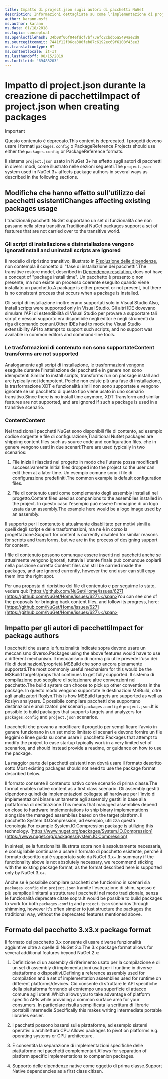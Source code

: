 ```yaml
---
title: Impatto di project.json sugli autori di pacchetti NuGet
description: Informazioni dettagliate su come l'implementazione di project.json in NuGet 3.x abbia effetto sugli autori di pacchetti, ad esempio con funzionalità, contenuto e formato dei pacchetti non supportati.
author: karann-msft
ms.author: karann
ms.date: 01/18/2018
ms.topic: conceptual
ms.openlocfilehash: 34b08f06f04efdcf7bf73efc2cbdb5a5494ae2d9
ms.sourcegitcommit: 7441f12f06ca380feb87c6192ec69f6108f43ee3
ms.translationtype: HT
ms.contentlocale: it-IT
ms.lasthandoff: 08/15/2019
ms.locfileid: "69488203"
---
```

# <a name="impact-of-projectjson-when-creating-packages"></a><span data-ttu-id="65341-103">Impatto di project.json durante la creazione di pacchetti</span><span class="sxs-lookup"><span data-stu-id="65341-103">Impact of project.json when creating packages</span></span>

> [!Important]
> <span data-ttu-id="65341-104">Questo contenuto è deprecato.</span><span class="sxs-lookup"><span data-stu-id="65341-104">This content is deprecated.</span></span> <span data-ttu-id="65341-105">I progetti devono usare i formati `packages.config` o PackageReference.</span><span class="sxs-lookup"><span data-stu-id="65341-105">Projects should use either the `packages.config` or PackageReference formats.</span></span>

<span data-ttu-id="65341-106">Il sistema `project.json` usato in NuGet 3+ ha effetto sugli autori di pacchetti in diversi modi, come illustrato nelle sezioni seguenti.</span><span class="sxs-lookup"><span data-stu-id="65341-106">The `project.json` system used in NuGet 3+ affects package authors in several ways as described in the following sections.</span></span>

## <a name="changes-affecting-existing-packages-usage"></a><span data-ttu-id="65341-107">Modifiche che hanno effetto sull'utilizzo dei pacchetti esistenti</span><span class="sxs-lookup"><span data-stu-id="65341-107">Changes affecting existing packages usage</span></span>

<span data-ttu-id="65341-108">I tradizionali pacchetti NuGet supportano un set di funzionalità che non passano nella sfera transitiva.</span><span class="sxs-lookup"><span data-stu-id="65341-108">Traditional NuGet packages support a set of features that are not carried over to the transitive world.</span></span>

### <a name="install-and-uninstall-scripts-are-ignored"></a><span data-ttu-id="65341-109">Gli script di installazione e disinstallazione vengono ignorati</span><span class="sxs-lookup"><span data-stu-id="65341-109">Install and uninstall scripts are ignored</span></span>

<span data-ttu-id="65341-110">Il modello di ripristino transitivo, illustrato in [Risoluzione delle dipendenze](../concepts/dependency-resolution.md#dependency-resolution-with-packagereference), non contempla il concetto di "fase di installazione dei pacchetti".</span><span class="sxs-lookup"><span data-stu-id="65341-110">The transitive restore model, described in [Dependency resolution](../concepts/dependency-resolution.md#dependency-resolution-with-packagereference), does not have a concept of "package install time".</span></span> <span data-ttu-id="65341-111">Un pacchetto è presento o non presente, ma non esiste un processo coerente eseguito quando viene installato un pacchetto.</span><span class="sxs-lookup"><span data-stu-id="65341-111">A package is either present or not present, but there is no consistent process that occurs when a package is installed.</span></span>

<span data-ttu-id="65341-112">Gli script di installazione inoltre erano supportati solo in Visual Studio.</span><span class="sxs-lookup"><span data-stu-id="65341-112">Also, install scripts were supported only in Visual Studio.</span></span> <span data-ttu-id="65341-113">Gli altri IDE dovevano simulare l'API di estendibilità di Visual Studio per provare a supportare tali script e nessun supporto era disponibile negli editor e negli strumenti da riga di comando comuni.</span><span class="sxs-lookup"><span data-stu-id="65341-113">Other IDEs had to mock the Visual Studio extensibility API to attempt to support such scripts, and no support was available in common editors and command-line tools.</span></span>

### <a name="content-transforms-are-not-supported"></a><span data-ttu-id="65341-114">Le trasformazioni di contenuto non sono supportate</span><span class="sxs-lookup"><span data-stu-id="65341-114">Content transforms are not supported</span></span>

<span data-ttu-id="65341-115">Analogamente agli script di installazione, le trasformazioni vengono eseguite durante l'installazione dei pacchetti e in genere non sono idempotenti.</span><span class="sxs-lookup"><span data-stu-id="65341-115">Similar to install scripts, transforms run on package install and are typically not idempotent.</span></span> <span data-ttu-id="65341-116">Poiché non esiste più una fase di installazione, la trasformazione XDT e funzionalità simili non sono supportate e vengono ignorate se un pacchetto di questo tipo viene usato in uno scenario transitivo.</span><span class="sxs-lookup"><span data-stu-id="65341-116">Since there is no install time anymore, XDT Transform and similar features are not supported, and are ignored if such a package is used in a transitive scenario.</span></span>

### <a name="content"></a><span data-ttu-id="65341-117">Content</span><span class="sxs-lookup"><span data-stu-id="65341-117">Content</span></span>

<span data-ttu-id="65341-118">Nei tradizionali pacchetti NuGet sono disponibili file di contento, ad esempio codice sorgente e file di configurazione,</span><span class="sxs-lookup"><span data-stu-id="65341-118">Traditional NuGet packages are shipping content files such as source code and configuration files.</span></span> <span data-ttu-id="65341-119">che in genere vengono usati in due scenari:</span><span class="sxs-lookup"><span data-stu-id="65341-119">There are used typically in two scenarios:</span></span>

1. <span data-ttu-id="65341-120">File iniziali rilasciati nel progetto in modo che l'utente possa modificarli successivamente.</span><span class="sxs-lookup"><span data-stu-id="65341-120">Initial files dropped into the project so the user can edit them at a later time.</span></span> <span data-ttu-id="65341-121">Un esempio comune sono i file di configurazione predefiniti.</span><span class="sxs-lookup"><span data-stu-id="65341-121">The common example is default configuration files.</span></span>

1. <span data-ttu-id="65341-122">File di contenuto usati come complemento degli assembly installati nel progetto.</span><span class="sxs-lookup"><span data-stu-id="65341-122">Content files used as companions to the assemblies installed in the project.</span></span> <span data-ttu-id="65341-123">In questo caso l'esempio può essere l'immagine di un logo usata da un assembly.</span><span class="sxs-lookup"><span data-stu-id="65341-123">The example here would be a logo image used by an assembly.</span></span>

<span data-ttu-id="65341-124">Il supporto per il contenuto è attualmente disabilitato per motivi simili a quelli degli script e delle trasformazioni, ma ne è in corso la progettazione.</span><span class="sxs-lookup"><span data-stu-id="65341-124">Support for content is currently disabled for similar reasons for scripts and transforms, but we are in the process of designing support for content.</span></span>

<span data-ttu-id="65341-125">I file di contenuto possono comunque essere inseriti nei pacchetti anche se attualmente vengono ignorati, tuttavia l'utente finale può comunque copiarli nella posizione corretta.</span><span class="sxs-lookup"><span data-stu-id="65341-125">Content files can still be carried inside the packages, and are ignored currently, however the end user can still copy them into the right spot.</span></span>

<span data-ttu-id="65341-126">Per una proposta di ripristino dei file di contenuto e per seguirne lo stato, vedere qui: [https://github.com/NuGet/Home/issues/627](https://github.com/NuGet/Home/issues/627).</span><span class="sxs-lookup"><span data-stu-id="65341-126">You can see one of the proposals for bringing back content files, and follow its progress, here: [https://github.com/NuGet/Home/issues/627](https://github.com/NuGet/Home/issues/627).</span></span>

## <a name="impact-for-package-authors"></a><span data-ttu-id="65341-127">Impatto per gli autori di pacchetti</span><span class="sxs-lookup"><span data-stu-id="65341-127">Impact for package authors</span></span>

<span data-ttu-id="65341-128">I pacchetti che usano le funzionalità indicate sopra devono usare un meccanismo diverso.</span><span class="sxs-lookup"><span data-stu-id="65341-128">Packages using the above features would have to use a different mechanism.</span></span> <span data-ttu-id="65341-129">Il meccanismo di norma più utile prevede l'uso dei file di destinazioni/proprietà MSBuild che sono ancora pienamente supportati.</span><span class="sxs-lookup"><span data-stu-id="65341-129">The most commonly useful mechanism for this would be the MSBuild targets/props that continues to get fully supported.</span></span> <span data-ttu-id="65341-130">Il sistema di compilazione può scegliere di selezionare altre convenzioni nel pacchetto.</span><span class="sxs-lookup"><span data-stu-id="65341-130">The build system can choose to pick up other conventions in the package.</span></span> <span data-ttu-id="65341-131">In questo modo vengono supportate le destinazioni MSBuild, oltre agli analizzatori Roslyn.</span><span class="sxs-lookup"><span data-stu-id="65341-131">This is how MSBuild targets are supported as well as Roslyn analyzers.</span></span> <span data-ttu-id="65341-132">È possibile compilare pacchetti che supportano destinazioni e analizzatori per scenari `packages.config` e `project.json`.</span><span class="sxs-lookup"><span data-stu-id="65341-132">It is possible to build packages that supports targets and analyzers for `packages.config` and `project.json` scenarios.</span></span>

<span data-ttu-id="65341-133">I pacchetti che provano a modificare il progetto per semplificare l'avvio in genere funzionano in un set molto limitato di scenari e devono fornire un file leggimi o linee guida su come usare il pacchetto.</span><span class="sxs-lookup"><span data-stu-id="65341-133">Packages that attempt to modify the project to ease startup typically work in a very limited set of scenarios, and should instead provide a readme, or guidance on how to use the package.</span></span>

<span data-ttu-id="65341-134">La maggior parte dei pacchetti esistenti non dovrà usare il formato descritto sotto.</span><span class="sxs-lookup"><span data-stu-id="65341-134">Most existing packages should not need to use the package format described below.</span></span>

<span data-ttu-id="65341-135">Il formato consente il contenuto nativo come scenario di prima classe.</span><span class="sxs-lookup"><span data-stu-id="65341-135">The format enables native content as a first class scenario.</span></span> <span data-ttu-id="65341-136">Gli assembly gestiti dipendono quindi da implementazioni collegate all'hardware per l'invio di implementazioni binarie unitamente agli assembly gestiti in base alla piattaforma di destinazione.</span><span class="sxs-lookup"><span data-stu-id="65341-136">This means that managed assemblies depend on close to hardware implementations to ship binary implementations alongside the managed assemblies based on the target platform.</span></span> <span data-ttu-id="65341-137">Il pacchetto System.IO.Compression, ad esempio, utilizza questa tecnologia.</span><span class="sxs-lookup"><span data-stu-id="65341-137">For example System.IO.Compression package is utilizing this technology.</span></span> [https://www.nuget.org/packages/System.IO.Compression](https://www.nuget.org/packages/System.IO.Compression)

<span data-ttu-id="65341-138">In sintesi, se la funzionalità illustrata sopra non è assolutamente necessaria, è consigliabile continuare a usare il formato di pacchetto esistente, perché il formato descritto qui è supportato solo da NuGet 3.x+.</span><span class="sxs-lookup"><span data-stu-id="65341-138">In summary if the functionality above is not absolutely necessary, we recommend sticking with the existing package format, as the format described here is supported only by NuGet 3.x+.</span></span>

<span data-ttu-id="65341-139">Anche se è possibile compilare pacchetti che funzionino in scenari sia `packages.config` che `project.json` tramite l'esecuzione di shim, spesso è più semplice limitarsi a strutturare i pacchetti nel modo tradizionale, senza le funzionalità deprecate citate sopra.</span><span class="sxs-lookup"><span data-stu-id="65341-139">It would be possible to build packages to work for both `packages.config` and `project.json` scenarios through shimming, however it's often simpler to just structure the packages the traditional way, without the deprecated features mentioned above.</span></span>

## <a name="3x-package-format"></a><span data-ttu-id="65341-140">Formato del pacchetto 3.x</span><span class="sxs-lookup"><span data-stu-id="65341-140">3.x package format</span></span>

<span data-ttu-id="65341-141">Il formato del pacchetto 3.x consente di usare diverse funzionalità aggiuntive oltre a quelle di NuGet 2.x:</span><span class="sxs-lookup"><span data-stu-id="65341-141">The 3.x package format allows for several additional features beyond NuGet 2.x:</span></span>

1. <span data-ttu-id="65341-142">Definizione di un assembly di riferimento usato per la compilazione e di un set di assembly di implementazioni usati per il runtime in diverse piattaforme o dispositivi.</span><span class="sxs-lookup"><span data-stu-id="65341-142">Defining a reference assembly used for compilation and a set of implementation assemblies used for runtime on different platforms/devices.</span></span> <span data-ttu-id="65341-143">Ciò consente di sfruttare le API specifiche della piattaforma fornendo al contempo una superficie di attacco comune agli utenti.</span><span class="sxs-lookup"><span data-stu-id="65341-143">Which allows you to take advantage of platform specific APIs while providing a common surface area for your consumers.</span></span> <span data-ttu-id="65341-144">In particolare risulta semplificata la scrittura di librerie portabili intermedie.</span><span class="sxs-lookup"><span data-stu-id="65341-144">Specifically this makes writing intermediate portable libraries easier.</span></span>

1. <span data-ttu-id="65341-145">I pacchetti possono basarsi sulle piattaforme, ad esempio sistemi operativi o architettura CPU.</span><span class="sxs-lookup"><span data-stu-id="65341-145">Allows packages to pivot on platforms e.g. operating systems or CPU architecture.</span></span>

1. <span data-ttu-id="65341-146">È consentita la separazione di implementazioni specifiche delle piattaforme nei pacchetti complementari.</span><span class="sxs-lookup"><span data-stu-id="65341-146">Allows for separation of platform specific implementations to companion packages.</span></span>

1. <span data-ttu-id="65341-147">Supporto delle dipendenze native come oggetto di prima classe.</span><span class="sxs-lookup"><span data-stu-id="65341-147">Support Native dependencies as a first class citizen.</span></span>
